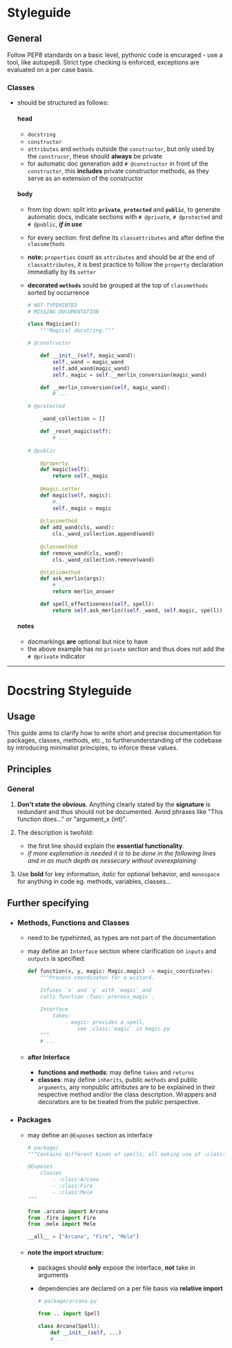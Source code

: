 # Styleguide

## General 

Follow PEP8 standards on a basic level, pythonic code is encuraged - use a tool,
like autopep8. Strict type checking is enforced, 
exceptions are evaluated on a per case basis.

### Classes

- should be structured as follows:

    #### head

    - `docstring`
    - `constructor`
    - `attributes` and `methods` outside the `constructor`,
    but only used by the `construcor`,
    these should **always** be private
    - for automatic doc generation add `# @constructor` in front of
    the `constructor`, this **includes** private constructor methods,
    as they serve as an extension of the constructor

    #### body
    - from top down: split into **`private`**, **`protected`** and **`public`**,
    to generate automatic docs, indicate sections with `# @private`, `# @protected`
    and `# @public`, ***if in use***
    - for every section: first define its `classattributes` and
    after define the `classmethods`
    - **note:** `properties` count as `attributes` and should be at
    the end of `classattributes`, it is best practice to follow the `property`
    declaration immediatly by its `setter`
    - **decorated `methods`** sould be grouped at the top of `classmethods`
    sorted by occurrence

        ```python
        # NOT TYPEHINTED
        # MISSING DOCUMENTATION
        
        class Magician():
            """Magical docstring."""

        # @constructor

            def __init__(self, magic_wand):
                self._wand = magic_wand
                self.add_wand(magic_wand)
                self._magic = self.__merlin_conversion(magic_wand)

            def __merlin_conversion(self, magic_wand):
                # ...

        # @protected

            _wand_collection = [] 

            def _reset_magic(self):
                # ...
            
        # @public

            @property
            def magic(self):
                return self._magic
            
            @magic.setter
            def magic(self, magic):
                #...
                self._magic = magic
            
            @classmethod
            def add_wand(cls, wand):
                cls._wand_collection.append(wand)
            
            @classmethod
            def remove_wand(cls, wand):
                cls._wand_collection.remove(wand)

            @staticmethod
            def ask_merlin(args):
                # ...
                return merlin_answer

            def spell_effectiveness(self, spell):
                return self.ask_merlin((self._wand, self.magic, spell))
        ```

    #### notes
    - docmarkings **are** optional but nice to have 
    - the above example has no `private` section and thus does not
    add the `# @private` indicator
---         

# Docstring Styleguide

## Usage

This guide aims to clarify how to write short and precise
documentation for packages, classes, methods, etc., to furtherunderstanding
of the codebase by introducing minimalist principles, to inforce these values.

## Principles

### General

1. **Don't state the obvious**. Anything clearly stated by the **signature**
is redundant and thus should not be documented. Avoid phrases like
"This function does..." or "argument_x (int)".
 
2. The description is twofold: 
    - the first line should explain the **essential functionality**.
    - *if more explenation is needed it is to be done in the following lines
    and in as much depth as nessecary without overexplaining*
 
3. Use **bold** for key information, *italic* for optional behavior,
and `monospace` for anything in code eg. methods, variables, classes...

## Further specifying
 
- ### Methods, Functions and Classes
    
    - need to be typehinted, as types are not part of the documentation
    - may define an `Interface` section where clarification 
    on `inputs` and `outputs` is specified:
    
        ```python
        def function(x, y, magic: Magic.magic) -> magic_coordinates:
            """Process coordinates for a wizzard.

            Infuses `x` and `y` with `magic` and
            calls function :func:`process_magic`.

            Interface
                takes:
                    - magic: provides a spell,
                        see :class:`magic` in magic.py
            """
            # ...
        ```
    - #### after Interface
        - **functions and methods**: may define `takes` and `returns`
        - **classes**: may define `inherits`, public `methods` 
        and public `arguments`, any nonpublic attributes are to be explained
        in their respective method and/or the class description.
        Wrappers and decorators are to be treated from the public perspective.
    
- ### Packages

    - may define an `@Exposes` section as interface

        ```python
        # package/
        """Contains different kinds of spells, all making use of :class:`Spell`

        @Exposes
            classes
                - :class:Arcana
                - :class:Fire
                - :class:Mele
        """

        from .arcana import Arcana
        from .fire import Fire
        from .mele import Mele

        __all__ = ["Arcana", "Fire", "Mele"]
        ```

    - #### note the import structure:
        - packages should **only** expose the interface, **not** take in arguments 
        - dependencies are declared on a per file basis via **relative import** 
        

            ```python
            # package/arcana.py

            from .. import Spell

            class Arcana(Spell):
                def __init__(self, ...)
                # ...
            ```
    
    



